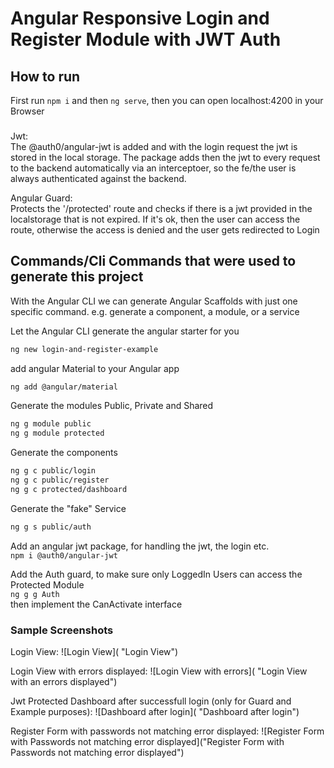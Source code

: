 # Angular Responsive Login and Register Module with JWT Auth

## How to run
First run `npm i` and then `ng serve`, then you can open localhost:4200 in your Browser

### 
Jwt:  
The @auth0/angular-jwt is added and with the login request the jwt is stored in the local storage.
The package adds then the jwt to every request to the backend automatically via an interceptoer, so the fe/the user is 
always authenticated against the backend.

Angular Guard:  
Protects the '/protected' route and checks if there is a jwt provided in the localstorage that is not expired.
If it's ok, then the user can access the route, otherwise the access is denied and the user gets redirected to Login

## Commands/Cli Commands that were used to generate this project 
With the Angular CLI we can generate Angular Scaffolds with just one specific command. 
e.g. generate a component, a module, or a service

Let the Angular CLI generate the angular starter for you  
```bash
ng new login-and-register-example
```  

add angular Material to your Angular app  
```bash
ng add @angular/material
```
  
Generate the modules Public, Private and Shared  
```bash
ng g module public  
ng g module protected  
```
Generate the components  
```bash
ng g c public/login  
ng g c public/register  
ng g c protected/dashboard 
```

Generate the "fake" Service  
```bash
ng g s public/auth 
```
  
Add an angular jwt package, for handling the jwt, the login etc.  
`npm i @auth0/angular-jwt`  
  
Add the Auth guard, to make sure only LoggedIn Users can access the Protected Module  
`ng g g Auth`  
then implement the CanActivate interface

### Sample Screenshots
Login View:
![Login View]( "Login View")

Login View with errors displayed:
![Login View with errors]( "Login View with an errors displayed")

Jwt Protected Dashboard after successfull login (only for Guard and Example purposes):
![Dashboard after login]( "Dashboard after login")

Register Form with passwords not matching error displayed:
![Register Form with Passwords not matching error displayed]("Register Form with Passwords not matching error displayed")